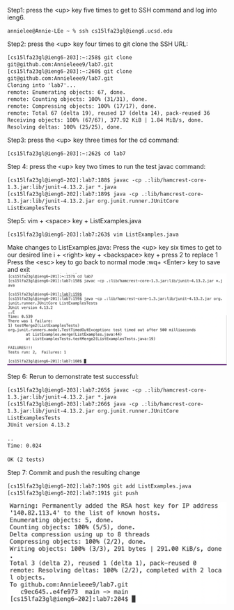 Step1:
press the &lt;up&gt; key five times to get to SSH command and log into ieng6. 
```
annielee@Annie-LEe ~ % ssh cs15lfa23gl@ieng6.ucsd.edu
```
Step2:
 press the &lt;up&gt; key four times to git clone the SSH URL:
```
[cs15lfa23gl@ieng6-203]:~:258$ git clone git@github.com:Annieleee9/lab7.git
[cs15lfa23gl@ieng6-203]:~:260$ git clone git@github.com:Annieleee9/lab7.git
Cloning into 'lab7'...
remote: Enumerating objects: 67, done.
remote: Counting objects: 100% (31/31), done.
remote: Compressing objects: 100% (17/17), done.
remote: Total 67 (delta 19), reused 17 (delta 14), pack-reused 36
Receiving objects: 100% (67/67), 377.92 KiB | 1.84 MiB/s, done.
Resolving deltas: 100% (25/25), done.
```
Step3:
press the &lt;up&gt; key three times for the cd command:
```
[cs15lfa23gl@ieng6-203]:~:262$ cd lab7
```
Step 4:
press the &lt;up&gt; key two times to run the test javac command:
```
[cs15lfa23gl@ieng6-202]:lab7:188$ javac -cp .:lib/hamcrest-core-1.3.jar:lib/junit-4.13.2.jar *.java
[cs15lfa23gl@ieng6-202]:lab7:189$ java -cp .:lib/hamcrest-core-1.3.jar:lib/junit-4.13.2.jar org.junit.runner.JUnitCore ListExamplesTests
```
Step5:
 vim + &lt;space&gt; key + ListExamples.java
   ```
   [cs15lfa23gl@ieng6-203]:lab7:263$ vim ListExamples.java
   ```
Make changes to ListExamples.java:
Press the &lt;up&gt; key six times to get to our desired line
i + &lt;right&gt; key + &lt;backspace&gt; key + press 2 to replace 1
Press the &lt;esc&gt; key to go back to normal mode
:wq+ &lt;Enter&gt; key to save and exit
![Image](step3.png)

Step 6:
 Rerun to demonstrate test successful:
```
[cs15lfa23gl@ieng6-203]:lab7:265$ javac -cp .:lib/hamcrest-core-1.3.jar:lib/junit-4.13.2.jar *.java
[cs15lfa23gl@ieng6-203]:lab7:266$ java -cp .:lib/hamcrest-core-1.3.jar:lib/junit-4.13.2.jar org.junit.runner.JUnitCore ListExamplesTests
JUnit version 4.13.2

..
Time: 0.024

OK (2 tests)
```

Step 7:
Commit and push the resulting change
```
[cs15lfa23gl@ieng6-202]:lab7:190$ git add ListExamples.java
[cs15lfa23gl@ieng6-202]:lab7:191$ git push
```
![Image](step6.png)



    
